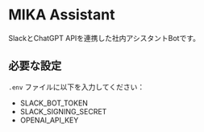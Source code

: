 # MIKA Assistant

SlackとChatGPT APIを連携した社内アシスタントBotです。

## 必要な設定
`.env` ファイルに以下を入力してください：
- SLACK_BOT_TOKEN
- SLACK_SIGNING_SECRET
- OPENAI_API_KEY